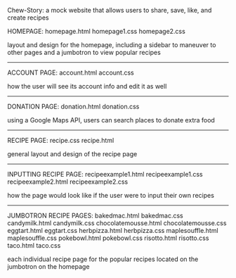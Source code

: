 Chew-Story: a mock website that allows users to share, save, like, and create recipes

HOMEPAGE:
homepage.html
homepage1.css
homepage2.css

layout and design for the homepage, including a sidebar to maneuver to other pages 
and a jumbotron to view popular recipes

------------------------

ACCOUNT PAGE:
account.html
account.css

how the user will see its account info and edit it as well

------------------------

DONATION PAGE:
donation.html
donation.css

using a Google Maps API, users can search places to donate extra food

------------------------

RECIPE PAGE:
recipe.css
recipe.html

general layout and design of the recipe page

------------------------

INPUTTING RECIPE PAGE:
recipeexample1.html
recipeexample1.css
recipeexample2.html
recipeexample2.css

how the page would look like if the user were to input their own recipes

------------------------

JUMBOTRON RECIPE PAGES:
bakedmac.html
bakedmac.css
candymilk.html
candymilk.css
chocolatemousse.html
chocolatemousse.css
eggtart.html
eggtart.css
herbpizza.html
herbpizza.css
maplesouffle.html
maplesouffle.css
pokebowl.html
pokebowl.css
risotto.html
risotto.css
taco.html
taco.css

each individual recipe page for the popular recipes located on the jumbotron on the homepage



